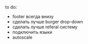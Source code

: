 to do:

* footer всегда внизу
* сделать лучше burger drop-down
* cделать лучше referal систему
* подключить языки
* autoscale